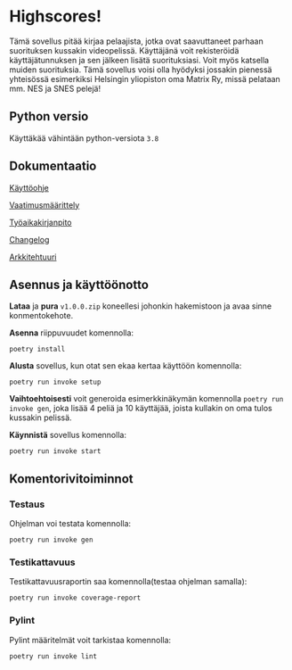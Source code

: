 # Highscores!
Tämä sovellus pitää kirjaa pelaajista, jotka ovat saavuttaneet parhaan suorituksen kussakin videopelissä. Käyttäjänä voit rekisteröidä käyttäjätunnuksen ja sen jälkeen lisätä suorituksiasi. Voit myös katsella muiden suorituksia. Tämä sovellus voisi olla hyödyksi jossakin pienessä yhteisössä esimerkiksi Helsingin yliopiston oma Matrix Ry, missä pelataan mm. NES ja SNES pelejä!


## Python versio
Käyttäkää vähintään python-versiota ```3.8```


## Dokumentaatio

[Käyttöohje](https://github.com/CrackPapaXtreme/ot-harjoitustyo/blob/master/dokumentaatio/kayttoohje.md)

[Vaatimusmäärittely](https://github.com/CrackPapaXtreme/ot-harjoitustyo/blob/master/dokumentaatio/vaatimusmaarittely.md)

[Työaikakirjanpito](https://github.com/CrackPapaXtreme/ot-harjoitustyo/blob/master/dokumentaatio/tyoaikakirjanpito.md)

[Changelog](https://github.com/CrackPapaXtreme/ot-harjoitustyo/blob/master/dokumentaatio/changelog.md)

[Arkkitehtuuri](https://github.com/CrackPapaXtreme/ot-harjoitustyo/blob/master/dokumentaatio/arkkitehtuuri.md)


## Asennus ja käyttöönotto

__Lataa__ ja __pura__ ```v1.0.0.zip``` koneellesi johonkin hakemistoon ja avaa sinne konmentokehote.

__Asenna__ riippuvuudet komennolla:
```
poetry install
```

__Alusta__ sovellus, kun otat sen ekaa kertaa käyttöön komennolla:
```
poetry run invoke setup
```

__Vaihtoehtoisesti__ voit generoida esimerkkinäkymän komennolla ```poetry run invoke gen```, joka lisää 4 peliä ja 10 käyttäjää, joista kullakin on oma tulos kussakin pelissä.

__Käynnistä__ sovellus komennolla:
```
poetry run invoke start
```

## Komentorivitoiminnot

### Testaus
Ohjelman voi testata komennolla:
```
poetry run invoke gen
```
### Testikattavuus
Testikattavuusraportin saa komennolla(testaa ohjelman samalla):
```
poetry run invoke coverage-report
```

### Pylint
Pylint määritelmät voit tarkistaa komennolla:
```
poetry run invoke lint
```
